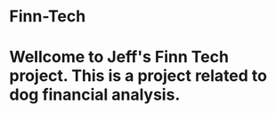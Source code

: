 # Finn-Tech

# Wellcome to Jeff's Finn Tech project. This is a project related to dog financial analysis.
